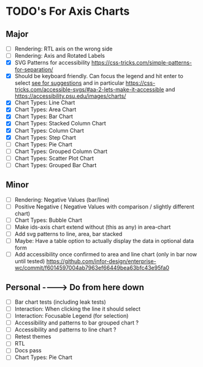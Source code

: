 # TODO's For Axis Charts

## Major

- [ ] Rendering: RTL axis on the wrong side
- [ ] Rendering: Axis and Rotated Labels
- [x] SVG Patterns for accessibility https://css-tricks.com/simple-patterns-for-separation/
- [x] Should be keyboard friendly. Can focus the legend and hit enter to select [see for suggestions](https://github.com/infor-design/enterprise/issues/6074) and in particular https://css-tricks.com/accessible-svgs/#aa-2-lets-make-it-accessible and https://accessibility.psu.edu/images/charts/
- [x] Chart Types: Line Chart
- [x] Chart Types: Area Chart
- [x] Chart Types: Bar Chart
- [x] Chart Types: Stacked Column Chart
- [x] Chart Types: Column Chart
- [x] Chart Types: Step Chart
- [ ] Chart Types: Pie Chart
- [ ] Chart Types: Grouped Column Chart
- [ ] Chart Types: Scatter Plot Chart
- [ ] Chart Types: Grouped Bar Chart

## Minor

- [ ] Rendering: Negative Values (bar/line)
- [ ] Positive Negative ( Negative Values with comparison / slightly different chart)
- [ ] Chart Types: Bubble Chart
- [ ] Make ids-axis chart extend without (this as any) in area-chart
- [ ] Add svg patterns to line, area, bar stacked
- [ ] Maybe: Have a table option to actually display the data in optional data form
- [ ] Add accessibility once confirmed to area and line chart (only in bar now until tested) https://github.com/infor-design/enterprise-wc/commit/f6014597004ab7963ef66449bea63bfc43e95fa0

## Personal ----> Do from here down

- [ ] Bar chart tests (including leak tests)
- [ ] Interaction: When clicking the line it should select
- [ ] Interaction: Focusable Legend (for selection)
- [ ] Accessibility and patterns to bar grouped chart ?
- [ ] Accessibility and patterns  to line chart ?
- [ ] Retest themes
- [ ] RTL
- [ ] Docs pass
- [ ] Chart Types: Pie Chart
